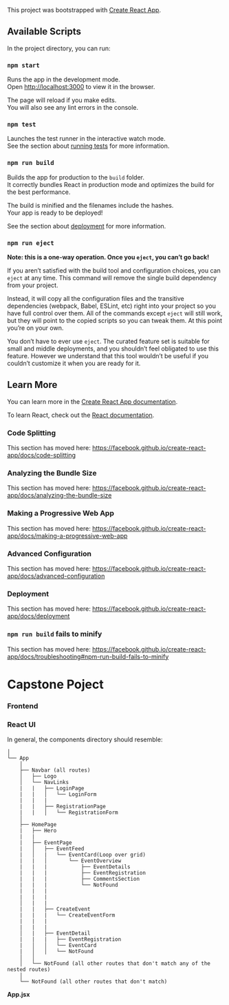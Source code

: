 This project was bootstrapped with [Create React App](https://github.com/facebook/create-react-app).

## Available Scripts

In the project directory, you can run:

### `npm start`

Runs the app in the development mode.<br />
Open [http://localhost:3000](http://localhost:3000) to view it in the browser.

The page will reload if you make edits.<br />
You will also see any lint errors in the console.

### `npm test`

Launches the test runner in the interactive watch mode.<br />
See the section about [running tests](https://facebook.github.io/create-react-app/docs/running-tests) for more information.

### `npm run build`

Builds the app for production to the `build` folder.<br />
It correctly bundles React in production mode and optimizes the build for the best performance.

The build is minified and the filenames include the hashes.<br />
Your app is ready to be deployed!

See the section about [deployment](https://facebook.github.io/create-react-app/docs/deployment) for more information.

### `npm run eject`

**Note: this is a one-way operation. Once you `eject`, you can’t go back!**

If you aren’t satisfied with the build tool and configuration choices, you can `eject` at any time. This command will remove the single build dependency from your project.

Instead, it will copy all the configuration files and the transitive dependencies (webpack, Babel, ESLint, etc) right into your project so you have full control over them. All of the commands except `eject` will still work, but they will point to the copied scripts so you can tweak them. At this point you’re on your own.

You don’t have to ever use `eject`. The curated feature set is suitable for small and middle deployments, and you shouldn’t feel obligated to use this feature. However we understand that this tool wouldn’t be useful if you couldn’t customize it when you are ready for it.

## Learn More

You can learn more in the [Create React App documentation](https://facebook.github.io/create-react-app/docs/getting-started).

To learn React, check out the [React documentation](https://reactjs.org/).

### Code Splitting

This section has moved here: https://facebook.github.io/create-react-app/docs/code-splitting

### Analyzing the Bundle Size

This section has moved here: https://facebook.github.io/create-react-app/docs/analyzing-the-bundle-size

### Making a Progressive Web App

This section has moved here: https://facebook.github.io/create-react-app/docs/making-a-progressive-web-app

### Advanced Configuration

This section has moved here: https://facebook.github.io/create-react-app/docs/advanced-configuration

### Deployment

This section has moved here: https://facebook.github.io/create-react-app/docs/deployment

### `npm run build` fails to minify

This section has moved here: https://facebook.github.io/create-react-app/docs/troubleshooting#npm-run-build-fails-to-minify


# Capstone Poject

### Frontend

### React UI

In general, the components directory should resemble:

```text
│
└── App
    │
    ├── Navbar (all routes)
    │   ├── Logo
    │   └── NavLinks
    |   |   ├── LoginPage
    |   |   │   └── LoginForm
    |   |   |
    |   |   ├── RegistrationPage
    |   |   │   └── RegistrationForm
    │
    ├── HomePage
    |   ├── Hero
    |   |
    |   ├── EventPage
    |   │   ├── EventFeed
    |   │   |   └── EventCard(Loop over grid)
    |   |   │       └── EventOverview
    |   |   |           ├── EventDetails
    |   |   |           ├── EventRegistration
    |   |   |           ├── CommentsSection
    |   |   |           └── NotFound
    |   |   |
    |   |   |
    │   |   |
    |   |   ├── CreateEvent
    |   |   |   └── CreateEventForm
    |   |   |
    |   |   |
    │   |   ├── EventDetail
    |   |   |   ├── EventRegistration
    |   │   │   └── EventCard
    |   │   │   └── NotFound
    │   │
    │   └── NotFound (all other routes that don't match any of the nested routes)
    │
    └── NotFound (all other routes that don't match)
```

**App.jsx**
